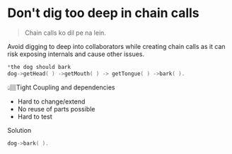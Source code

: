 # Don't dig too deep in chain calls

> Chain calls ko dil pe na lein.

Avoid digging to deep into collaborators while creating chain calls as it can risk exposing internals and cause other issues.

```cpp
*the dog should bark
dog->getHead( ) ->getMouth( ) -> getTongue( ) ->bark( ).
```

👆🏽Tight Coupling and dependencies

- Hard to change/extend
- No reuse of parts possible
- Hard to test

Solution

```cpp
dog->bark( ).
```

